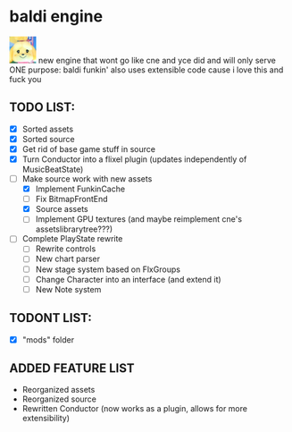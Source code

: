 # baldi engine

![isabelle](art/picture.png)
new engine that wont go like cne and yce did and will only serve ONE purpose: baldi funkin' also uses extensible code cause i love this and fuck you

## TODO LIST:

- [x] Sorted assets
- [x] Sorted source
- [x] Get rid of base game stuff in source
- [x] Turn Conductor into a flixel plugin (updates independently of MusicBeatState)
- [ ] Make source work with new assets
    - [x] Implement FunkinCache
    - [ ] Fix BitmapFrontEnd
    - [x] Source assets
    - [ ] Implement GPU textures (and maybe reimplement cne's assetslibrarytree???)
- [ ] Complete PlayState rewrite
    - [ ] Rewrite controls
    - [ ] New chart parser
    - [ ] New stage system based on FlxGroups
    - [ ] Change Character into an interface (and extend it)
    - [ ] New Note system

## TODONT LIST:

- [x] "mods" folder

## ADDED FEATURE LIST

- Reorganized assets
- Reorganized source
- Rewritten Conductor (now works as a plugin, allows for more extensibility)
